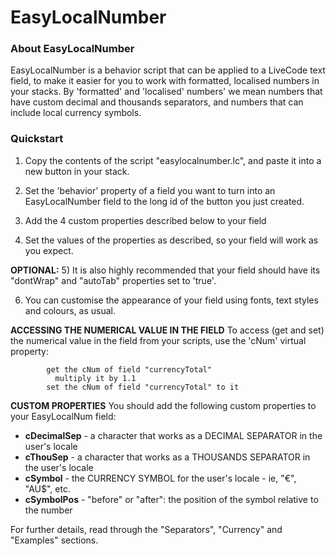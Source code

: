 EasyLocalNumber
===============

### About EasyLocalNumber
EasyLocalNumber is a behavior script that can be applied to a LiveCode text field, to make it easier for you to work with formatted, localised numbers in your stacks. By 'formatted' and 'localised' numbers' we mean numbers that have custom decimal and thousands separators, and numbers that can include local currency symbols.

### Quickstart

  1) Copy the contents of the script "easylocalnumber.lc", and paste it into a new button in your stack. 

  2) Set the 'behavior' property of a field you want to turn into an EasyLocalNumber field to the long id of the button you just created.

  3) Add the 4 custom properties described below to your field

  4) Set the values of the properties as described, so your field will work as you expect.

__OPTIONAL:__
  5) It is also highly recommended that your field should have its "dontWrap" and "autoTab" properties set to 'true'.

  6) You can customise the appearance of your field using fonts, text styles and colours, as usual.

__ACCESSING THE NUMERICAL VALUE IN THE FIELD__
To access (get and set) the numerical value in the field from your scripts, use the 'cNum' virtual property:
  ```
          get the cNum of field "currencyTotal"
            multiply it by 1.1
          set the cNum of field "currencyTotal" to it
  ```

__CUSTOM PROPERTIES__
You should add the following custom properties to your EasyLocalNum field:

   * __cDecimalSep__ - a character that works as a DECIMAL SEPARATOR in the user's locale
   * __cThouSep__ - a character that works as a THOUSANDS SEPARATOR in the user's locale
   * __cSymbol__ - the CURRENCY SYMBOL for the user's locale - ie, "€", "AU$", etc.
   * __cSymbolPos__ - "before" or "after": the position of the symbol relative to the number

For further details, read through the "Separators", "Currency" and "Examples" sections.
